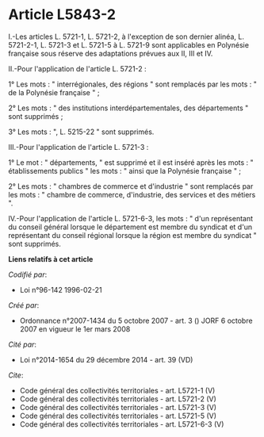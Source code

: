 # Article L5843-2

I.-Les articles L. 5721-1, L. 5721-2, à l'exception de son dernier alinéa, L. 5721-2-1, L. 5721-3 et L. 5721-5 à L. 5721-9
sont applicables en Polynésie française sous réserve des adaptations prévues aux II, III et IV. 

II.-Pour l'application de l'article L. 5721-2 : 

1° Les mots : " interrégionales, des régions " sont remplacés par les mots : " de la Polynésie française " ; 

2° Les mots : " des institutions interdépartementales, des départements " sont supprimés ; 

3° Les mots : ", L. 5215-22 " sont supprimés. 

III.-Pour l'application de l'article L. 5721-3 : 

1° Le mot : " départements, " est supprimé et il est inséré après les mots : " établissements publics " les mots : " ainsi
que la Polynésie française " ; 

2° Les mots : " chambres de commerce et d'industrie " sont remplacés par les mots : " chambre de commerce, d'industrie, des
services et des métiers ". 

IV.-Pour l'application de l'article L. 5721-6-3, les mots : " d'un représentant du conseil général lorsque le département est
membre du syndicat et d'un représentant du conseil régional lorsque la région est membre du syndicat " sont supprimés.

**Liens relatifs à cet article**

_Codifié par_:

  - Loi n°96-142 1996-02-21

_Créé par_:

  - Ordonnance n°2007-1434 du 5 octobre 2007 - art. 3 () JORF 6 octobre 2007 en vigueur le 1er mars 2008

_Cité par_:

  - Loi n°2014-1654 du 29 décembre 2014 - art. 39 (VD)

_Cite_:

  - Code général des collectivités territoriales - art. L5721-1 (V)
  - Code général des collectivités territoriales - art. L5721-2 (V)
  - Code général des collectivités territoriales - art. L5721-3 (V)
  - Code général des collectivités territoriales - art. L5721-5 (V)
  - Code général des collectivités territoriales - art. L5721-6-3 (V)
